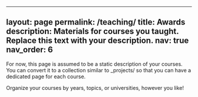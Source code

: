 ---
layout: page
permalink: /teaching/
title: Awards
description: Materials for courses you taught. Replace this text with your description.
nav: true
nav_order: 6
 ---
 For now, this page is assumed to be a static description of your courses. You can convert it to a collection similar to _projects/ so that you can have a dedicated page for each course.

Organize your courses by years, topics, or universities, however you like!
